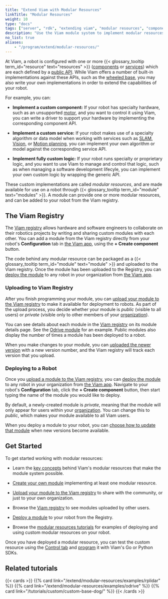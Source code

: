 ```yaml
---
title: "Extend Viam with Modular Resources"
linkTitle: "Modular Resources"
weight: 10
type: "docs"
tags: ["server", "rdk", "extending viam", "modular resources", "components", "services"]
description: "Use the Viam module system to implement modular resources that can be included in any Viam-powered robot."
no_list: true
aliases:
    - "/program/extend/modular-resources/"
---
```


At Viam, a robot is configured with one or more {{< glossary_tooltip term_id="resource" text="resources" >}} ([components](/components/) or [services](/services/)) which are each defined by a [public API](/extend/modular-resources/key-concepts/#valid-apis-to-implement-in-your-model).
While Viam offers a number of built-in implementations against these APIs, such as the [wheeled base](/components/base/wheeled/), you may also write your own implementations in order to extend the capabilities of your robot.

For example, you can:

- **Implement a custom component:** If your robot has specialty hardware, such as an unsupported [motor](/components/motor/), and you want to control it using Viam, you can write a driver to support your hardware by implementing the corresponding component API.

- **Implement a custom service:** If your robot makes use of a specialty algorithm or data model when working with services such as [SLAM](/services/slam/), [Vision](/services/vision/), or [Motion planning](/services/motion/), you can implement your own algorithm or model against the corresponding service API.

- **Implement fully custom logic:** If your robot runs specialty or proprietary logic, and you want to use Viam to manage and control that logic, such as when managing a software development lifecyle, you can implement your own custom logic by wrapping the generic API.

These custom implementations are called *modular resources*, and are made available for use on a robot through {{< glossary_tooltip term_id="module" text="modules" >}}.
A module can provide one or more modular resources, and can be added to your robot from the Viam registry.

## The Viam Registry

The [Viam registry](https://app.viam.com/registry) allows hardware and software engineers to collaborate on their robotics projects by writing and sharing custom modules with each other.
You can add a module from the Viam registry directly from your robot's **Configuration** tab in [the Viam app](https://app.viam.com/), using the **+ Create component** button.

The code behind any modular resource can be packaged as a {{< glossary_tooltip term_id="module" text="module" >}} and uploaded to the Viam registry.
Once the module has been uploaded to the Registry, you can [deploy the module](/extend/modular-resources/configure/) to any robot in your organization from [the Viam app](https://app.viam.com/).

### Uploading to Viam Registry

After you finish programming your module, you can [upload your module to the Viam registry](/extend/modular-resources/upload/) to make it available for deployment to robots.
As part of the upload process, you decide whether your module is *public* (visible to all users) or *private* (visible only to other members of your [organization](/manage/fleet/organizations/)).

You can see details about each module in the [Viam registry](https://app.viam.com/registry) on its module details page.
See the [Odrive module](https://app.viam.com/module/viam/odrive) for an example.
Public modules also display the number of times a module has been deployed to a robot.

When you make changes to your module, you can [uploaded the newer version](/extend/modular-resources/upload/#update-an-existing-module) with a new version number, and the Viam registry will track each version that you upload.

### Deploying to a Robot

Once you [upload a module to the Viam registry](/extend/modular-resources/upload/), you can [deploy the module](/extend/modular-resources/configure/) to any robot in your organization from [the Viam app](https://app.viam.com/).
Navigate to your robot's **Configuration** tab, click the **+ Create component** button, then start typing the name of the module you would like to deploy.

By default, a newly-created module is *private*, meaning that the module will only appear for users within your [organization](/manage/fleet/organizations/).
You can change this to *public*, which makes your module available to all Viam users.

When you deploy a module to your robot, you can [choose how to update that module](/extend/modular-resources/configure/#configure-version-update-management-for-a-registry-module) when new versions become available.

## Get Started

To get started working with modular resources:

- Learn the [key concepts](/extend/modular-resources/key-concepts/) behind Viam's modular resources that make the module system possible.

- [Create your own module](/extend/modular-resources/create/) implementing at least one modular resource.

- [Upload your module to the Viam registry](/extend/modular-resources/upload/) to share with the community, or just to your own organization.

- Browse the [Viam registry](https://app.viam.com/registry) to see modules uploaded by other users.

- [Deploy a module](/extend/modular-resources/configure/) to your robot from the Registry.

- Browse the [modular resources tutorials](/extend/modular-resources/examples/) for examples of deploying and using custom modular resources on your robot.

Once you have deployed a modular resource, you can test the custom resource using the [Control tab](/manage/fleet/#remote-control) and [program](/program/) it with Viam's Go or Python SDKs.

## Related tutorials

{{< cards >}}
    {{% card link="/extend/modular-resources/examples/rplidar" %}}
    {{% card link="/extend/modular-resources/examples/odrive" %}}
    {{% card link="/tutorials/custom/custom-base-dog/" %}}
{{< /cards >}}
